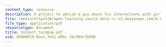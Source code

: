 ```yaml
---
content_type: resource
description: A project to advise a guy about his interactions with girls at a party.
file: /media/https%3A/open-learning-course-data-rc.s3.amazonaws.com/6-871-knowledge-based-applications-systems-spring-2005/d69880190aa13ee189bc16cd0dc3b696_tolbert_termpap.pdf
file_type: application/pdf
resourcetype: Document
title: tolbert_termpap.pdf
uid: d6988019-0aa1-3ee1-89bc-16cd0dc3b696
---
```

